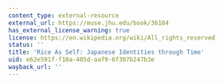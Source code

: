 ```yaml
---
content_type: external-resource
external_url: https://muse.jhu.edu/book/36184
has_external_license_warning: true
license: https://en.wikipedia.org/wiki/All_rights_reserved
status: ''
title: 'Rice As Self: Japanese Identities through Time'
uid: e62e591f-f10a-405d-aaf9-6f307b247b3e
wayback_url: ''
---
```

